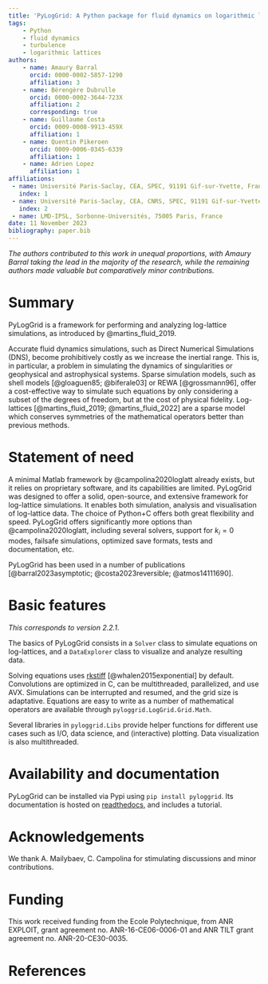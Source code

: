 ```yaml
---
title: 'PyLogGrid: A Python package for fluid dynamics on logarithmic lattices'
tags:
    - Python
    - fluid dynamics
    - turbulence
    - logarithmic lattices
authors:
    - name: Amaury Barral
      orcid: 0000-0002-5857-1290
      affiliation: 3
    - name: Bérengère Dubrulle
      orcid: 0000-0002-3644-723X
      affiliation: 2
      corresponding: true
    - name: Guillaume Costa
      orcid: 0009-0008-9913-459X
      affiliation: 1
    - name: Quentin Pikeroen
      orcid: 0009-0006-0345-6339
      affiliation: 1
    - name: Adrien Lopez
      affiliation: 1
affiliations:
 - name: Université Paris-Saclay, CEA, SPEC, 91191 Gif-sur-Yvette, France
   index: 1
 - name: Université Paris-Saclay, CEA, CNRS, SPEC, 91191 Gif-sur-Yvette, France
   index: 2
 - name: LMD-IPSL, Sorbonne-Universités, 75005 Paris, France
date: 11 November 2023
bibliography: paper.bib
---
```


_The authors contributed to this work in unequal proportions, with Amaury Barral taking the lead in the majority of the research, while the remaining authors made valuable but comparatively minor contributions._

# Summary

PyLogGrid is a framework for performing and analyzing log-lattice simulations, as introduced by @martins_fluid_2019.

Accurate fluid dynamics simulations, such as Direct Numerical Simulations (DNS), become prohibitively costly as we increase the inertial range. This is, in particular, a problem in simulating the dynamics of singularities or geophysical and astrophysical systems. Sparse simulation models, such as shell models [@gloaguen85; @biferale03] or REWA [@grossmann96], offer a cost-effective way to simulate such equations by only considering a subset of the degrees of freedom, but at the cost of physical fidelity. Log-lattices [@martins_fluid_2019; @martins_fluid_2022] are a sparse model which conserves symmetries of the mathematical operators better than previous methods.

# Statement of need

A minimal Matlab framework by @campolina2020loglatt already exists, but it relies on proprietary software, and its capabilities are limited. PyLogGrid was designed to offer a solid, open-source, and extensive framework for log-lattice simulations. It enables both simulation, analysis and visualisation of log-lattice data. The choice of Python+C offers both great flexibility and speed. PyLogGrid offers significantly more options than @campolina2020loglatt, including several solvers, support for $k_i=0$ modes, failsafe simulations, optimized save formats, tests and documentation, etc.

PyLogGrid has been used in a number of publications [@barral2023asymptotic; @costa2023reversible; @atmos14111690].

# Basic features

*This corresponds to version 2.2.1*.

The basics of PyLogGrid consists in a `Solver` class to simulate equations on log-lattices, and a `DataExplorer` class to visualize and analyze resulting data.

Solving equations uses [rkstiff](https://github.com/whalenpt/rkstiff) [@whalen2015exponential] by default. Convolutions are optimized in C, can be multithreaded, parallelized, and use AVX.
Simulations can be interrupted and resumed, and the grid size is adaptative.
Equations are easy to write as a number of mathematical operators are available through `pyloggrid.LogGrid.Grid.Math`.

Several libraries in `pyloggrid.Libs` provide helper functions for different use cases such as I/O, data science, and (interactive) plotting. Data visualization is also multithreaded.

# Availability and documentation

PyLogGrid can be installed via Pypi using `pip install pyloggrid`. Its documentation is hosted on [readthedocs](https://pyloggrid.readthedocs.io), and includes a tutorial.

# Acknowledgements

We thank A. Mailybaev, C. Campolina for stimulating discussions and minor contributions.

# Funding

This work received funding from the Ecole Polytechnique, from ANR EXPLOIT, grant agreement no. ANR-16-CE06-0006-01 and ANR TILT grant agreement no. ANR-20-CE30-0035.

# References
